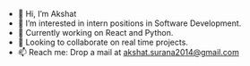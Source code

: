 - 👋 Hi, I’m Akshat
- 👀 I’m interested in intern positions in Software Development.
- 🌱 Currently working on React and Python.
- 💞️ Looking to collaborate on real time projects.
- 📫 Reach me: Drop a mail at akshat.surana2014@gmail.com

<!---
Akshat79-art/Akshat79-art is a ✨ special ✨ repository because its `README.md` (this file) appears on your GitHub profile.
You can click the Preview link to take a look at your changes.
--->
